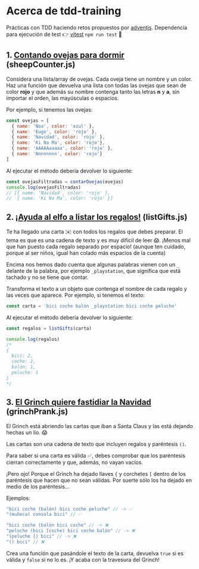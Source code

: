 # Acerca de tdd-training

Prácticas con TDD haciendo retos propuestos por [adventjs](https://adventjs.dev/).
Dependencia para ejecución de test 👉 [vitest](https://vitest.dev/) `npm run test` 🚀 

## 1. [Contando ovejas para dormir](https://adventjs.dev/challenges/01) (sheepCounter.js)
Considera una lista/array de ovejas. Cada oveja tiene un nombre y un color. Haz una función que devuelva una lista con todas las ovejas que sean de color **rojo** y que además su nombre contenga tanto las letras **n** y **a**, sin importar el orden, las mayúsculas o espacios.

Por ejemplo, si tenemos las ovejas:
```js
const ovejas = [
  { name: 'Noa', color: 'azul' },
  { name: 'Euge', color: 'rojo' },
  { name: 'Navidad', color: 'rojo' },
  { name: 'Ki Na Ma', color: 'rojo'},
  { name: 'AAAAAaaaaa', color: 'rojo' },
  { name: 'Nnnnnnnn', color: 'rojo'}
]
```
Al ejecutar el método debería devolver lo siguiente:
```js
const ovejasFiltradas = contarOvejas(ovejas)
console.log(ovejasFiltradas)
// [{ name: 'Navidad', color: 'rojo' },
//  { name: 'Ki Na Ma', color: 'rojo' }]
```
## 2. [¡Ayuda al elfo a listar los regalos!](https://adventjs.dev/challenges/02) (listGifts.js)
Te ha llegado una carta ✉️ con todos los regalos que debes preparar. El tema es que es una cadena de texto y es muy difícil de leer 😱. ¡Menos mal que han puesto cada regalo separado por espacio! (aunque ten cuidado, porque al ser niños, igual han colado más espacios de la cuenta)

Encima nos hemos dado cuenta que algunas palabras vienen con un `_` delante de la palabra, por ejemplo `_playstation`, que significa que está tachado y no se tiene que contar.

Transforma el texto a un objeto que contenga el nombre de cada regalo y las veces que aparece. Por ejemplo, si tenemos el texto:
```js
const carta = 'bici coche balón _playstation bici coche peluche'
```
Al ejecutar el método debería devolver lo siguiente:
```js
const regalos = listGifts(carta)

console.log(regalos)
/*
{
  bici: 2,
  coche: 2,
  balón: 1,
  peluche: 1
}
*/
```

## 3. [El Grinch quiere fastidiar la Navidad](https://adventjs.dev/challenges/03) (grinchPrank.js)
El Grinch está abriendo las cartas que iban a Santa Claus y las está dejando hechas un lío. 😱

Las cartas son una cadena de texto que incluyen regalos y paréntesis `()`.

Para saber si una carta es válida ✅, debes comprobar que los paréntesis cierran correctamente y que, además, no vayan vacíos.

¡Pero ojo! Porque el Grinch ha dejado llaves `{` y corchetes `[` dentro de los paréntesis que hacen que no sean válidas. Por suerte sólo los ha dejado en medio de los paréntesis...

Ejemplos:
```js
"bici coche (balón) bici coche peluche" // -> ✅
"(muñeca) consola bici" // ✅

"bici coche (balón bici coche" // -> ❌
"peluche (bici [coche) bici coche balón" // -> ❌
"(peluche {) bici" // -> ❌
"() bici" // ❌
```
Crea una función que pasándole el texto de la carta, devuelva `true` si es válida y `false` si no lo es. ¡Y acaba con la travesura del Grinch!
